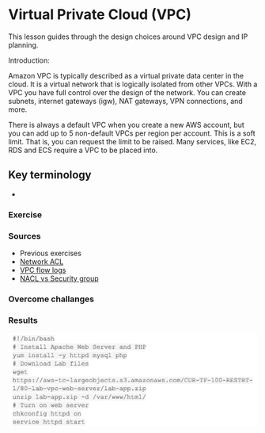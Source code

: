 # Virtual Private Cloud (VPC)

This lesson guides through the design choices around VPC design and IP planning.

Introduction:

Amazon VPC is typically described as a virtual private data center in the cloud. It is a virtual network that is logically isolated from other VPCs.
With a VPC you have full control over the design of the network. You can create subnets, internet gateways (igw), NAT gateways, VPN connections, and more.

There is always a default VPC when you create a new AWS account, but you can add up to 5 non-default VPCs per region per account. This is a soft limit. That is, you can request the limit to be raised.
Many services, like EC2, RDS and ECS require a VPC to be placed into.



## Key terminology

- 


### Exercise


### Sources

- Previous exercises
- [Network ACL](https://docs.aws.amazon.com/vpc/latest/userguide/vpc-network-acls.html)
- [VPC flow logs](https://docs.aws.amazon.com/vpc/latest/userguide/flow-logs.html)
- [NACL vs Security group](https://www.javatpoint.com/aws-nacl-vs-security-group)

### Overcome challanges



### Results

![AWS-10-VPC](../00_includes/AWS-Week2/AWS-10/i1.png)